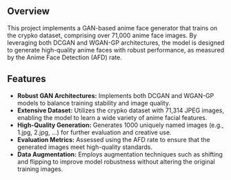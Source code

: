 
## Overview
This project implements a GAN-based anime face generator that trains on the crypko dataset, comprising over 71,000 anime face images. By leveraging both DCGAN and WGAN-GP architectures, the model is designed to generate high-quality anime faces with robust performance, as measured by the Anime Face Detection (AFD) rate.

## Features
- **Robust GAN Architectures:** Implements both DCGAN and WGAN-GP models to balance training stability and image quality.
- **Extensive Dataset:** Utilizes the crypko dataset with 71,314 JPEG images, enabling the model to learn a wide variety of anime facial features.
- **High-Quality Generation:** Generates 1000 uniquely named images (e.g., 1.jpg, 2.jpg, ...) for further evaluation and creative use.
- **Evaluation Metrics:** Assessed using the AFD rate to ensure that the generated images meet high-quality standards.
- **Data Augmentation:** Employs augmentation techniques such as shifting and flipping to improve model robustness without altering the original training images.


